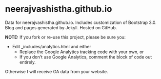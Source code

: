 neerajvashistha.github.io
========

Data for neerajvashistha.github.io. Includes customization of Bootstrap 3.0. Blog and pages generated by Jekyll. Hosted on GitHub.

**NOTE:** If you fork or re-use this project, please be sure you:

* Edit _includes/analytics.html and either
  * Replace the Google Analytics tracking code with your own, or
  * If you don't use Google Analytics, comment the block of code out entirely.

Otherwise I will receive GA data from your website.
